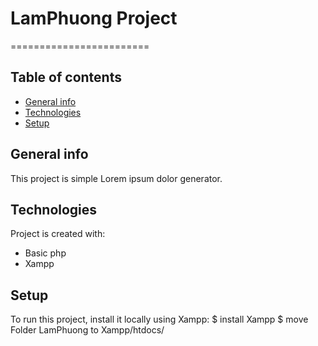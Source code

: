 # LamPhuong Project
========================

## Table of contents
* [General info](#general-info)
* [Technologies](#technologies)
* [Setup](#setup)

## General info
This project is simple Lorem ipsum dolor generator.
	
## Technologies
Project is created with:
* Basic php
* Xampp
	
## Setup
To run this project, install it locally using Xampp:
$ install Xampp
$ move Folder LamPhuong to Xampp/htdocs/